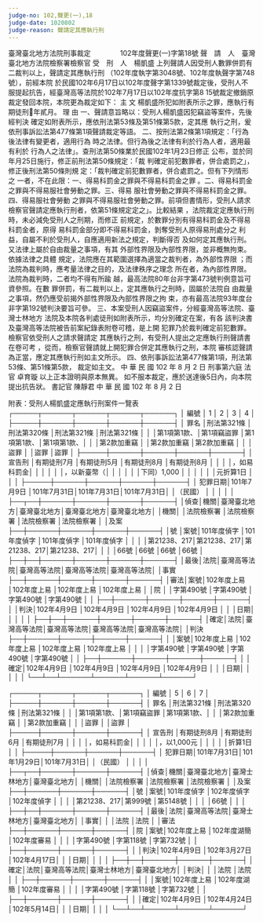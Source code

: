 ```yaml
---
judge-no: 102,聲更(一),18
judge-date: 1020802
judge-reason: 聲請定其應執行刑
---
```


臺灣臺北地方法院刑事裁定　　　　 102年度聲更(一)字第18號
聲　請　人　臺灣臺北地方法院檢察署檢察官
受　刑　人　楊凱盛
上列聲請人因受刑人數罪併罰有二裁判以上，聲請定其應執行刑
（102年度執字第3048號、102年度執聲字第748號），前經本院
於民國102年6月17日以102年度聲字第1339號裁定後，受刑人不
服提起抗告，經臺灣高等法院於102年7月17日以102年度抗字第8
15號裁定撤銷原裁定發回本院，本院更為裁定如下：
    主  文
楊凱盛所犯如附表所示之罪，應執行有期徒刑年貳月。
    理  由
一、聲請意旨略以：受刑人楊凱盛因犯竊盜等案件，先後經判決
    確定如附表所示，應依刑法第53條及第51條第5款，定其應
    執行之刑，爰依刑事訴訟法第477條第1項聲請裁定等語。
二、按刑法第2條第1項規定：「行為後法律有變更者，適用行為
    時之法律。但行為後之法律有利於行為人者，適用最有利於
    行為人之法律」。查刑法第50條業於民國102年1月23日修正
    公布，並於同年月25日施行，修正前刑法第50條規定：「裁
    判確定前犯數罪者，併合處罰之」，修正後刑法第50條則規
    定：「裁判確定前犯數罪者，併合處罰之。但有下列情形之
    一者，不在此限：一、得易科罰金之罪與不得易科罰金之罪
    。二、得易科罰金之罪與不得易服社會勞動之罪。三、得易
    服社會勞動之罪與不得易科罰金之罪。四、得易服社會勞動
    之罪與不得易服社會勞動之罪。前項但書情形，受刑人請求
    檢察官聲請定應執行刑者，依第51條規定定之」。比較結果
    ，法院裁定定應執行刑時，未必減免受刑人之刑期，而修正
    前規定，於數罪分別有得易科罰金及不得易科罰金者，原得
    易科罰金部分即不得易科罰金，剝奪受刑人原得易刑處分之
    利益，自屬不利於受刑人，自應適用新法之規定，判斷得否
    及如何定其應執行刑。又法律上屬於自由裁量之事項，有其
    外部性界限及內部性界限，並非概無拘束。依據法律之具體
    規定，法院應在其範圍選擇為適當之裁判者，為外部性界限
    ；而法院為裁判時，應考量法律之目的，及法律秩序之理念
    所在者，為內部性界限。法院為裁判時，二者均不得有所踰
    越，最高法院80年台非字第473號判例意旨可資參照。在數
    罪併罰，有二裁判以上，定其應執行之刑時，固屬於法院自
    由裁量之事項，然仍應受前揭外部性界限及內部性界限之拘
    束，亦有最高法院93年度台非字第192號判決要旨可參。
三、本案受刑人因竊盜案件，分經臺灣高等法院、臺灣士林地方
    法院及本院各判處徒刑如附表所示，均分別確定在案，有各
    該判決書及臺灣高等法院被告前案紀錄表附卷可稽，是上開
    犯罪乃於裁判確定前犯數罪。檢察官依受刑人之請求聲請定
    其應執行之刑，有受刑人提出之定應執行刑聲請書在卷可考
    ，從而，檢察官聲請就上開犯罪合併定其應執行之刑，本院
    審核認聲請為正當，應定其應執行刑如主文所示。
四、依刑事訴訟法第477條第1項，刑法第53條、第51條第5款，
    裁定如主文。 
中    華    民    國   102    年    8     月    2     日
                  刑事第六庭    法  官  卓育璇
以上正本證明與原本無異。
如不服本裁定，應於送達後5日內，向本院提出抗告狀。
                                書記官  陳靜君
中    華    民    國   102    年    8     月    2     日

附表：受刑人楊凱盛定應執行刑案件一覽表
┌─────┬──────┬──────┬──────┬──────┐
│  編號    │     1      │     2      │     3      │     4      │
├─────┼──────┼──────┼──────┼──────┤
│  罪名    │刑法第321條 │刑法第320條 │刑法第321條 │刑法第321條 │
│          │第1項第1款、│第1項竊盜罪 │第1項第1款、│第1項第1款、│
│          │第2款加重竊 │            │第2款加重竊 │第2款加重竊 │
│          │盜罪        │            │盜罪        │盜罪        │
├─────┼──────┼──────┼──────┼──────┤
│  宣告刑  │有期徒刑7月 │有期徒刑5月 │有期徒刑8月 │有期徒刑8月 │
│          │            │，如易科罰金│            │            │
│          │            │，以新臺幣（│            │            │
│          │            │下同）1,000 │            │            │
│          │            │元折算1日   │            │            │
├─────┼──────┼──────┼──────┼──────┤
│  犯罪日期│101年7月9日 │101年7月31日│101年7月31日│101年7月31日│
│（民國）  │            │            │            │            │
├──┬──┼──────┼──────┼──────┼──────┤
│偵查│機關│臺灣臺北地方│臺灣臺北地方│臺灣臺北地方│臺灣臺北地方│
│機關│    │法院檢察署  │法院檢察署  │法院檢察署  │法院檢察署  │
│及案├──┼──────┼──────┼──────┼──────┤
│號  │案號│101年度偵字 │101年度偵字 │101年度偵字 │101年度偵字 │
│    │    │第21238、217│第21238、217│第21238、217│第21238、217│
│    │    │66號        │66號        │66號        │66號        │
├──┼──┼──────┼──────┼──────┼──────┤
│最後│法院│臺灣高等法院│臺灣高等法院│臺灣高等法院│臺灣高等法院│
│事實├──┼──────┼──────┼──────┼──────┤
│審法│案號│102年度上易 │102年度上易 │102年度上易 │102年度上易 │
│院  │    │字第490號   │字第490號   │字第490號   │字第490號   │
│    ├──┼──────┼──────┼──────┼──────┤
│    │判決│102年4月9日 │102年4月9日 │102年4月9日 │102年4月9日 │
│    │日期│            │            │            │            │
├──┼──┼──────┼──────┼──────┼──────┤
│確定│法院│臺灣高等法院│臺灣高等法院│臺灣高等法院│臺灣高等法院│
│判決├──┼──────┼──────┼──────┼──────┤
│    │案號│102年度上易 │102年度上易 │102年度上易 │102年度上易 │
│    │    │字第490號   │字第490號   │字第490號   │字第490號   │
│    ├──┼──────┼──────┼──────┼──────┤
│    │確定│102年4月9日 │102年4月9日 │102年4月9日 │102年4月9日 │
│    │日期│            │            │            │            │
└──┴──┴──────┴──────┴──────┴──────┘

┌─────┬──────┬──────┬──────┐
│  編號    │     5      │     6      │     7      │
├─────┼──────┼──────┼──────┤
│  罪名    │刑法第321條 │刑法第320條 │刑法第321條 │
│          │第1項第1款、│第1項竊盜罪 │第1項第1款、│
│          │第2款加重竊 │            │第2款加重竊 │
│          │盜罪        │            │盜罪        │
├─────┼──────┼──────┼──────┤
│  宣告刑  │有期徒刑8月 │有期徒刑6月 │有期徒刑7月 │
│          │            │，如易科罰金│            │
│          │            │，以1,000元 │            │
│          │            │折算1日     │            │
├─────┼──────┼──────┼──────┤
│  犯罪日期│101年7月31日│101年1月29日│101年7月31日│
│（民國）  │            │            │            │
├──┬──┼──────┼──────┼──────┤
│偵查│機關│臺灣臺北地方│臺灣士林地方│臺灣臺北地方│
│機關│    │法院檢察署  │法院檢察署  │法院檢察署  │
│及案├──┼──────┼──────┼──────┤
│號  │案號│101年度偵字 │102年度偵字 │102年度偵字 │
│    │    │第21238、217│第999號     │第5148號    │
│    │    │66號        │            │            │
├──┼──┼──────┼──────┼──────┤
│最後│法院│臺灣高等法院│臺灣士林地方│臺灣臺北地方│
│事實│    │            │法院        │法院        │
│審法├──┼──────┼──────┼──────┤
│院  │案號│102年度上易 │102年度湖簡 │102年度審易 │
│    │    │字第490號   │字第118號   │字第732號   │
│    ├──┼──────┼──────┼──────┤
│    │判決│102年4月9日 │102年3月27日│102年4月17日│
│    │日期│            │            │            │
├──┼──┼──────┼──────┼──────┤
│確定│法院│臺灣高等法院│臺灣士林地方│臺灣臺北地方│
│判決│    │            │法院        │法院        │
│    ├──┼──────┼──────┼──────┤
│    │案號│102年度上易 │102年度湖簡 │102年度審易 │
│    │    │字第490號   │字第118號   │字第732號   │
│    ├──┼──────┼──────┼──────┤
│    │確定│102年4月9日 │102年4月24日│102年5月14日│
│    │日期│            │            │            │
└──┴──┴──────┴──────┴──────┘